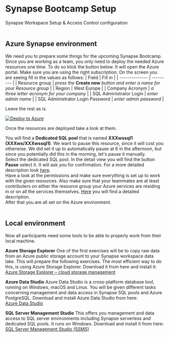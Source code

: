 # Synapse Bootcamp Setup
Synapse Workspace Setup &amp; Access Control configuration
</br>
</br>
## Azure Synapse environment

We need you to prepare some things for the upcoming Synapse Bootcamp. Since you are working as a team, you only need to deploy the needed Azure resources one time. To do so klick the button below. It will open the Azure portal. Make sure you are using the right subscription. On the screen you are seeing fill in the values as follows:
| Field | Fill in |
| -------------- | --------- |
| Resource group | *press the* **Create new** *button and enter a name for your Resource group* |
| Region | West Europe |
| Company Acronym | *a three letter acronym for your company* |
| SQL Administrator Login | *enter admin name* |
| SQL Administrator Login Password | *enter admin password* |

Leave the rest as is.

[![Deploy to Azure](https://aka.ms/deploytoazurebutton)](https://portal.azure.com/#create/Microsoft.Template/uri/https%3A%2F%2Fraw.githubusercontent.com%2FTheDecker%2FSynapseSetup%2Fmain%2Fazuredeploy.json)

Once the resources are deployed take a look at them.

You will find a **Dedicated SQL pool** that is named **XXXwssql1 (XXXws/XXXwssql1)**. We want to pause this resource, since it will cost you otherwise. We did set it up to automatically pause at 6 in the afternoon, but since you potentially did this in the morning, let's pause it manually. </br>
Select the dedicated SQL pool. In the detail view you will find the button **Pause** select it. It will ask you for confirmation. For a more detailed description look [here](https://docs.microsoft.com/en-us/azure/synapse-analytics/sql-data-warehouse/pause-and-resume-compute-portal). </br>
Have a look at the permissions and make sure everything is set up to work with the given resources. Also make sure that your teammates are at least contributers on either the resource group your Azure services are residing in or on all the services themselves. [Here](https://docs.microsoft.com/en-us/azure/synapse-analytics/security/how-to-set-up-access-control) you will find a detailed description. </br>
After that you are all set on the Azure environment.
</br>
</br>
## Local environment

Now all participants need some tools to be able to properly work from their local machine.

**Azure Storage Explorer**
One of the first exercises will be to copy raw data from an Azure public storage account to your Synapse workspace data lake. This will prepare the following exercises. The most efficient way to do this, is using Azure Storage Explorer. Download it from here and install it: </br>
[Azure Storage Explorer – cloud storage management](https://azure.microsoft.com/en-us/features/storage-explorer/)

**Azure Data Studio**
Azure Data Studio is a cross-platform database tool, running on Windows, macOS and Linux.
You will be given different tasks concerning management and data access in Synapse SQL pools and Azure PostgreSQL.
Download and install Azure Data Studio from here: </br>
[Azure Data Studio](https://docs.microsoft.com/en-us/sql/azure-data-studio/download-azure-data-studio?view=sql-server-ver15)

**SQL Server Management Studio**
This offers you management and data access to SQL server environments including Synapse serverless and dedicated SQL pools. It runs on Windows. Download and install it from here: </br>
[SQL Server Management Studio (SSMS)](https://docs.microsoft.com/en-us/sql/ssms/sql-server-management-studio-ssms?view=sql-server-ver15)
 
